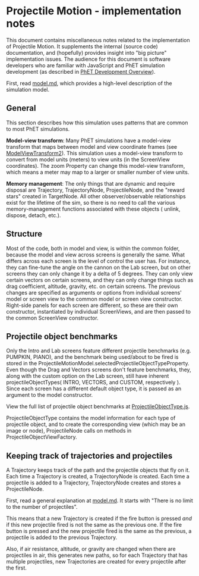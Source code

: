 # Projectile Motion - implementation notes

This document contains miscellaneous notes related to the implementation of Projectile Motion. It supplements the
internal (source code) documentation, and (hopefully) provides insight into
"big picture" implementation issues. The audience for this document is software developers who are familiar with
JavaScript and PhET simulation development (as described
in [PhET Development Overview](https://github.com/phetsims/phet-info/blob/main/doc/phet-development-overview.md)).

First, read [model.md](https://github.com/phetsims/projectile-motion/blob/main/doc/model.md), which provides a
high-level description of the simulation model.

## General

This section describes how this simulation uses patterns that are common to most PhET simulations.

**Model-view transform**: Many PhET simulations have a model-view transform that maps between model and view coordinate
frames
(see [ModelViewTransform2](https://github.com/phetsims/phetcommon/blob/main/js/view/ModelViewTransform2.js)). This
simulation uses a model-view transform to convert from model units (meters) to view units (in the ScreenView
coordinates). The zoom Property can change this model-view transform, which means a meter may map to a larger or smaller
number of view units.

**Memory management**: The only things that are dynamic and require disposal are Trajectory, TrajectoryNode,
ProjectileNode, and the "reward stars" created in TargetNode. All other observer/observable relationships exist for the
lifetime of the sim, so there is no need to call the various memory-management functions associated with these objects (
unlink, dispose, detach, etc.).

## Structure

Most of the code, both in model and view, is within the common folder, because the model and view across screens is
generally the same. What differs across each screen is the level of control the user has. For instance, they can
fine-tune the angle on the cannon on the Lab screen, but on other screens they can only change it by a delta of 5
degrees. They can only view certain vectors on certain screens, and they can only change things such as drag
coefficient, altitude, gravity, etc. on certain screens. The previous changes are specified as arguments or options from
individual screens' model or screen view to the common model or screen view constructor. Right-side panels for each
screen are different, so these are their own constructor, instantiated by individual ScreenViews, and are then passed to
the common ScreenView constructor.

## Projectile object benchmarks

Only the Intro and Lab screens feature different projectile benchmarks (e.g. PUMPKIN, PIANO), and the benchmark being
used/about to be fired is stored in the ProjectileMotionModel.selectedProjectileObjectTypeProperty. Even though the Drag
and Vectors screens don't feature benchmarks, they, along with the custom option on the Lab screen, still have inherent
projectileObjectTypes( INTRO, VECTORS, and CUSTOM, respectively ). Since each screen has a different default object
type, it is passed as an argument to the model constructor.

View the full list of projectile object benchmarks
at [ProjectileObjectType.js](https://github.com/phetsims/projectile-motion/blob/main/js/common/model/ProjectileObjectType.js).

ProjectileObjectType contains the model information for each type of projectile object, and to create the corresponding
view (which may be an image or node), ProjectileNode calls on methods in ProjectileObjectViewFactory.

## Keeping track of trajectories and projectiles

A Trajectory keeps track of the path and the projectile objects that fly on it. Each time a Trajectory is created, a
TrajectoryNode is created. Each time a projectile is added to a Trajectory, TrajectoryNode creates and stores a
ProjectileNode.

First, read a general explanation at [model.md](https://github.com/phetsims/projectile-motion/blob/main/doc/model.md).
It starts with
"There is no limit to the number of projectiles".

This means that a new Trajectory is created if the fire button is pressed *and* if this new projectile fired is not the
same as the previous one. If the fire button is pressed and the new projectile fired is the same as the previous, a
projectile is added to the previous Trajectory.

Also, if air resistance, altitude, or gravity are changed when there are projectiles in air, this generates new paths,
so for each Trajectory that has multiple projectiles, new Trajectories are created for every projectile after the first.

